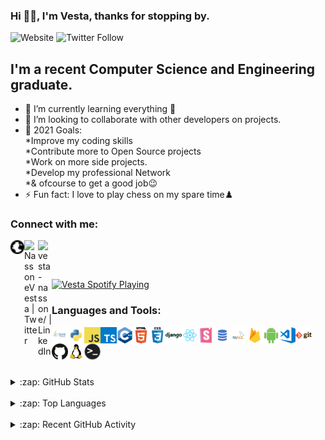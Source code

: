### Hi 👋🏾, I'm Vesta, thanks for stopping by.
![Website](https://img.shields.io/website?down_color=red&down_message=offline&label=vestanassone.netlify.app&style=for-the-badge&up_color=green&up_message=online&url=http%3A%2F%2Fvestanassone.netlify.app%2F)
![Twitter Follow](https://img.shields.io/twitter/follow/NassoneVesta?style=for-the-badge)

## I'm a recent Computer Science and Engineering graduate.
- 🌱 I’m currently learning everything 🤣
- 👯 I’m looking to collaborate with other developers on projects.
- 🥅 2021 Goals:<br />
*Improve my coding skills<br />
*Contribute more to Open Source projects<br />
*Work on more side projects.<br />
*Develop my professional Network<br />
*& ofcourse to get a good job😉<br />
- ⚡ Fun fact: I love to play chess on my spare time♟️

### Connect with me:

[<img align="left" alt="vestanassone.netlify.app" width="22px"
    src="https://raw.githubusercontent.com/iconic/open-iconic/master/svg/globe.svg" />][website]

[<img align="left" alt="NassoneVesta | Twitter" width="22px"
    src="https://cdn.jsdelivr.net/npm/simple-icons@v3/icons/twitter.svg" />][twitter]

[<img align="left" alt="vesta-nassone/ | LinkedIn" width="22px"
    src="https://cdn.jsdelivr.net/npm/simple-icons@v3/icons/linkedin.svg" />][linkedin]<br>

[website]: https://vestanassone.netlify.app
[twitter]: https://twitter.com/NassoneVesta
[linkedin]: https://linkedin.com/in/vesta-nassone
<br>

[<img src="https://https://spotify-phi.vercel.app/api/spotify-playing" alt="Vesta Spotify Playing" width="350" />](https://open.spotify.com/user/27amndlylbr8slf99urrrpfgs)


### Languages and Tools:

<img align="left" alt="Java" width="26px"
            src="https://raw.githubusercontent.com/github/explore/80688e429a7d4ef2fca1e82350fe8e3517d3494d/topics/java/java.png" />
<img align="left" alt="Python" width="26px"
            src="https://raw.githubusercontent.com/github/explore/80688e429a7d4ef2fca1e82350fe8e3517d3494d/topics/python/python.png" />
<img align="left" alt="JavaScript" width="26px" 
            src="https://raw.githubusercontent.com/github/explore/80688e429a7d4ef2fca1e82350fe8e3517d3494d/topics/javascript/javascript.png" />
<img align="left" alt="Typescript" width="26px"
            src="https://raw.githubusercontent.com/github/explore/80688e429a7d4ef2fca1e82350fe8e3517d3494d/topics/typescript/typescript.png" />
<img align="left" alt="C++" width="26px"
            src="https://raw.githubusercontent.com/github/explore/80688e429a7d4ef2fca1e82350fe8e3517d3494d/topics/cpp/cpp.png" />
<img align="left" alt="HTML5" width="26px"
            src="https://raw.githubusercontent.com/github/explore/80688e429a7d4ef2fca1e82350fe8e3517d3494d/topics/html/html.png" />
<img align="left" alt="CSS3" width="26px"
            src="https://raw.githubusercontent.com/github/explore/80688e429a7d4ef2fca1e82350fe8e3517d3494d/topics/css/css.png" />
<img align="left" alt="Django" width="26px"
            src="https://raw.githubusercontent.com/github/explore/80688e429a7d4ef2fca1e82350fe8e3517d3494d/topics/django/django.png" />
<img align="left" alt="ReactJS" width="26px"
            src="https://raw.githubusercontent.com/github/explore/80688e429a7d4ef2fca1e82350fe8e3517d3494d/topics/react/react.png" />
<img align="left" alt="Storybook" width="26px"
            src="https://raw.githubusercontent.com/github/explore/80688e429a7d4ef2fca1e82350fe8e3517d3494d/topics/storybook/storybook.png" />
            
<img align="left" alt="SQL" width="26px"
            src="https://raw.githubusercontent.com/github/explore/80688e429a7d4ef2fca1e82350fe8e3517d3494d/topics/sql/sql.png" />
<img align="left" alt="MySQL" width="26px"
            src="https://raw.githubusercontent.com/github/explore/80688e429a7d4ef2fca1e82350fe8e3517d3494d/topics/mysql/mysql.png" />
<img align="left" alt="Firebase" width="26px"
            src="https://raw.githubusercontent.com/github/explore/80688e429a7d4ef2fca1e82350fe8e3517d3494d/topics/firebase/firebase.png" />
<img align="left" alt="Android" width="26px"
            src="https://raw.githubusercontent.com/github/explore/80688e429a7d4ef2fca1e82350fe8e3517d3494d/topics/android/android.png" />
<img align="left" alt="Visual Studio Code" width="26px"
            src="https://raw.githubusercontent.com/github/explore/80688e429a7d4ef2fca1e82350fe8e3517d3494d/topics/visual-studio-code/visual-studio-code.png" />
<img align="left" alt="Git" width="26px"
            src="https://raw.githubusercontent.com/github/explore/80688e429a7d4ef2fca1e82350fe8e3517d3494d/topics/git/git.png" />
<img align="left" alt="GitHub" width="26px"
            src="https://raw.githubusercontent.com/github/explore/78df643247d429f6cc873026c0622819ad797942/topics/github/github.png"/>
<img align="left" alt="Linux" width="26px"
            src="https://raw.githubusercontent.com/github/explore/80688e429a7d4ef2fca1e82350fe8e3517d3494d/topics/linux/linux.png" />
<img align="left" alt="Terminal" width="26px"
            src="https://raw.githubusercontent.com/github/explore/80688e429a7d4ef2fca1e82350fe8e3517d3494d/topics/terminal/terminal.png" /><br>

<br><br><details>
  <summary>:zap: GitHub Stats</summary>

  <img align="left" alt="Vesta's GitHub Stats" src="https://github-readme-stats.vercel.app/api?username=Vesta-Nassone&show_icons=true&count_private=true&theme=radical" />

</details><br>
<details>
<summary>:zap: Top Languages</summary>
<img align="left" alt="Vesta's Top Langs" src="https://github-readme-stats.vercel.app/api/top-langs/?username=Vesta-Nassone&layout=compact" />
</details><br>

<details>
  <summary>:zap: Recent GitHub Activity</summary>
  
<!--START_SECTION:activity-->
1. 💪 Opened PR [#12](https://github.com/Tripplo-Software/optimus/pull/12) in [Tripplo-Software/optimus](https://github.com/Tripplo-Software/optimus)
2. 💪 Opened PR [#11](https://github.com/Tripplo-Software/optimus/pull/11) in [Tripplo-Software/optimus](https://github.com/Tripplo-Software/optimus)
3. 💪 Opened PR [#10](https://github.com/Tripplo-Software/optimus/pull/10) in [Tripplo-Software/optimus](https://github.com/Tripplo-Software/optimus)
4. ❌ Closed PR [#4](https://github.com/Tripplo-Software/optimus/pull/4) in [Tripplo-Software/optimus](https://github.com/Tripplo-Software/optimus)
5. 🗣 Commented on [#4](https://github.com/Tripplo-Software/optimus/issues/4) in [Tripplo-Software/optimus](https://github.com/Tripplo-Software/optimus)
<!--END_SECTION:activity-->

</details>


